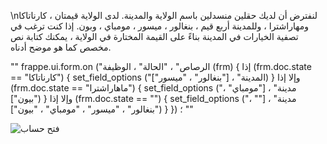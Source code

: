 \nلنفترض أن لديك حقلين منسدلين باسم الولاية والمدينة. لدى الولاية قيمتان ، كارناتاكا ومهاراشترا ، وللمدينة أربع قيم ، بنغالور ، ميسور ، مومباي ، وبون. إذا كنت ترغب في تصفية الخيارات في المدينة بناءً على القيمة المختارة في الولاية ، يمكنك كتابة نص مخصص كما هو موضح أدناه.

""
frappe.ui.form.on ("الرصاص" ، "الحالة" ، الوظيفة (frm) {
  إذا (frm.doc.state == "كارناتاكا")
  {
    set_field_options ("المدينة" ، ["بنغالور" ، "ميسور"])
  }
  وإلا إذا (frm.doc.state == "ماهاراشترا")
  {
    set_field_options ("مدينة" ، ["مومباي" ، "بيون"])
  }
  وإلا إذا (frm.doc.state == "")
  {
    set_field_options ("مدينة" ، ["" ، "بنغالور" ، "ميسور" ، "مومباي" ، "بيون"])
  }
  }) ؛
""

![فتح حساب](https://docs.erpnext.com/files/filter_dropdown.gif)
